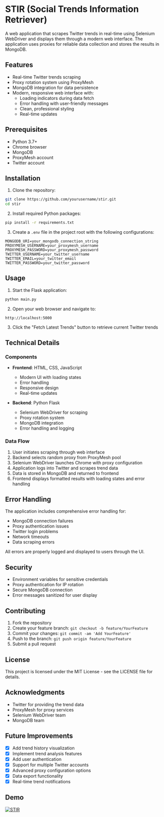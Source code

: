# STIR (Social Trends Information Retriever)

A web application that scrapes Twitter trends in real-time using Selenium WebDriver and displays them through a modern web interface. The application uses proxies for reliable data collection and stores the results in MongoDB.

## Features

- Real-time Twitter trends scraping
- Proxy rotation system using ProxyMesh
- MongoDB integration for data persistence
- Modern, responsive web interface with:
  - Loading indicators during data fetch
  - Error handling with user-friendly messages
  - Clean, professional styling
  - Real-time updates

## Prerequisites

- Python 3.7+
- Chrome browser
- MongoDB
- ProxyMesh account
- Twitter account

## Installation

1. Clone the repository:
```bash
git clone https://github.com/yourusername/stir.git
cd stir
```

2. Install required Python packages:
```bash
pip install -r requirements.txt
```

3. Create a `.env` file in the project root with the following configurations:
```env
MONGODB_URI=your_mongodb_connection_string
PROXYMESH_USERNAME=your_proxymesh_username
PROXYMESH_PASSWORD=your_proxymesh_password
TWITTER_USERNAME=your_twitter_username
TWITTER_EMAIL=your_twitter_email
TWITTER_PASSWORD=your_twitter_password
```

## Usage

1. Start the Flask application:
```bash
python main.py
```

2. Open your web browser and navigate to:
```
http://localhost:5000
```

3. Click the "Fetch Latest Trends" button to retrieve current Twitter trends

## Technical Details

### Components

- **Frontend**: HTML, CSS, JavaScript
  - Modern UI with loading states
  - Error handling
  - Responsive design
  - Real-time updates

- **Backend**: Python Flask
  - Selenium WebDriver for scraping
  - Proxy rotation system
  - MongoDB integration
  - Error handling and logging

### Data Flow

1. User initiates scraping through web interface
2. Backend selects random proxy from ProxyMesh pool
3. Selenium WebDriver launches Chrome with proxy configuration
4. Application logs into Twitter and scrapes trend data
5. Data is stored in MongoDB and returned to frontend
6. Frontend displays formatted results with loading states and error handling

## Error Handling

The application includes comprehensive error handling for:
- MongoDB connection failures
- Proxy authentication issues
- Twitter login problems
- Network timeouts
- Data scraping errors

All errors are properly logged and displayed to users through the UI.

## Security

- Environment variables for sensitive credentials
- Proxy authentication for IP rotation
- Secure MongoDB connection
- Error messages sanitized for user display

## Contributing

1. Fork the repository
2. Create your feature branch: `git checkout -b feature/YourFeature`
3. Commit your changes: `git commit -am 'Add YourFeature'`
4. Push to the branch: `git push origin feature/YourFeature`
5. Submit a pull request

## License

This project is licensed under the MIT License - see the LICENSE file for details.

## Acknowledgments

- Twitter for providing the trend data
- ProxyMesh for proxy services
- Selenium WebDriver team
- MongoDB team

## Future Improvements

- [x] Add trend history visualization
- [x] Implement trend analysis features
- [x] Add user authentication
- [x] Support for multiple Twitter accounts
- [x] Advanced proxy configuration options
- [x] Data export functionality
- [x] Real-time trend notifications

## Demo
[![STIR](https://img.youtube.com/vi/LoME2QhzJSo/0.jpg)](https://youtu.be/LoME2QhzJSo)
